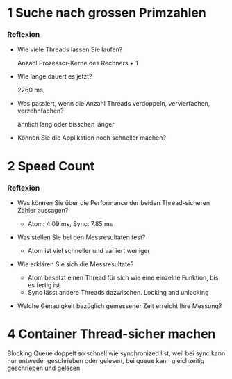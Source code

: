 # 1 Suche nach grossen Primzahlen

### Reflexion

- Wie viele Threads lassen Sie laufen?
  
    Anzahl Prozessor-Kerne des Rechners + 1


- Wie lange dauert es jetzt? 

    2260 ms


- Was passiert, wenn die Anzahl Threads verdoppeln, vervierfachen, verzehnfachen?

  ähnlich lang oder bisschen länger


- Können Sie die Applikation noch schneller machen?

# 2 Speed Count

### Reflexion

- Was können Sie über die Performance der beiden Thread-sicheren Zähler aussagen?
  - Atom: 4.09 ms, Sync: 7.85 ms
  

- Was stellen Sie bei den Messresultaten fest? 
  - Atom ist viel schneller und variiert weniger


- Wie erklären Sie sich die Messresultate? 
  - Atom besetzt einen Thread für sich wie eine einzelne Funktion, bis es fertig ist
  - Sync lässt andere Threads dazwischen. Locking and unlocking


- Welche Genauigkeit bezüglich gemessener Zeit erreicht Ihre Messung?

# 4 Container Thread-sicher machen

Blocking Queue doppelt so schnell wie synchronized list, weil bei sync kann nur entweder geschrieben oder gelesen, bei queue kann gleichzeitig geschrieben und gelesen